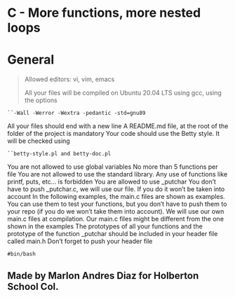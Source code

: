 <h1> C - More functions, more nested loops </h1>

# General

> Allowed editors: vi, vim, emacs
>
> All your files will be compiled on Ubuntu 20.04 LTS using gcc, using the options 

	``-Wall -Werror -Wextra -pedantic -std=gnu89

All your files should end with a new line
A README.md file, at the root of the folder of the project is mandatory
Your code should use the Betty style. It will be checked using 

	``betty-style.pl and betty-doc.pl

You are not allowed to use global variables
No more than 5 functions per file
You are not allowed to use the standard library. Any use of functions like printf, puts, etc… is forbidden
You are allowed to use _putchar
You don’t have to push _putchar.c, we will use our file. If you do it won’t be taken into account
In the following examples, the main.c files are shown as examples. You can use them to test your functions, but you don’t have to push them to your repo (if you do we won’t take them into account). We will use our own main.c files at compilation. Our main.c files might be different from the one shown in the examples
The prototypes of all your functions and the prototype of the function _putchar should be included in your header file called main.h
Don’t forget to push your header file

	#bin/bash

## Made by Marlon Andres Diaz for Holberton School Col.
